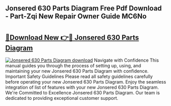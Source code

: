 ## Jonsered 630 Parts Diagram Free Pdf Download - Part-Zqi New Repair Owner Guide MC6No

# <h2><a href="http://dfhstm.blite.top/?on=Jonsered+630+Parts+Diagram">🔗Download New 👉🔴 Jonsered 630 Parts Diagram</a></h2>

[![Jonsered 630 Parts Diagram download](https://i.imgur.com/lujVjoI.png)](http://dfhstm.blite.top/?on=Jonsered+630+Parts+Diagram)
Navigate with Confidence This manual guides you through the process of setting up, using, and maintaining your new Jonsered 630 Parts Diagram with confidence. Important Safety Guidelines Please read all safety guidelines carefully before operating your new Jonsered 630 Parts Diagram. Enjoy the seamless integration of list of features with your new Jonsered 630 Parts Diagram. We're Committed to Excellence Jonsered 630 Parts Diagram. Our team is dedicated to providing exceptional customer support.
